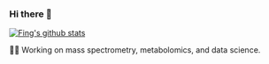 ### Hi there 👋

[![Fing's github stats](https://github-readme-stats.vercel.app/api?username=huaxuyu&show_icons=true&hide=["contribs","prs"])](https://github.com/huaxuyu)

👨‍💻 Working on mass spectrometry, metabolomics, and data science.

<!--
**imfing/imfing** is a ✨ _special_ ✨ repository because its `README.md` (this file) appears on your GitHub profile.

Here are some ideas to get you started:

- 🔭 I’m currently working on ...
- 🌱 I’m currently learning ...
- 👯 I’m looking to collaborate on ...
- 🤔 I’m looking for help with ...
- 💬 Ask me about ...
- 📫 How to reach me: ...
- 😄 Pronouns: ...
- ⚡ Fun fact: ...
-->
